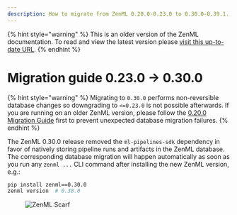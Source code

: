 ```yaml
---
description: How to migrate from ZenML 0.20.0-0.23.0 to 0.30.0-0.39.1.
---
```


{% hint style="warning" %}
This is an older version of the ZenML documentation. To read and view the latest version please [visit this up-to-date URL](https://docs.zenml.io).
{% endhint %}


# Migration guide 0.23.0 → 0.30.0

{% hint style="warning" %}
Migrating to `0.30.0` performs non-reversible database changes so downgrading to `<=0.23.0` is not possible afterwards. If you are running on an older ZenML version, please follow the [0.20.0 Migration Guide](migration-zero-twenty.md) first to prevent unexpected database migration failures.
{% endhint %}

The ZenML 0.30.0 release removed the `ml-pipelines-sdk` dependency in favor of natively storing pipeline runs and artifacts in the ZenML database. The corresponding database migration will happen automatically as soon as you run any `zenml ...` CLI command after installing the new ZenML version, e.g.:

```bash
pip install zenml==0.30.0
zenml version  # 0.30.0
```

<figure><img src="https://static.scarf.sh/a.png?x-pxid=f0b4f458-0a54-4fcd-aa95-d5ee424815bc" alt="ZenML Scarf"><figcaption></figcaption></figure>

